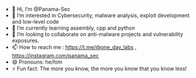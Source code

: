 - 👋 Hi, I’m @Panama-Sec
- 👀 I’m interested in Cybersecurity, malware analysis, exploit development and low-level code
- 🌱 I’m currently learning assembly, cpp and python
- 💞️ I’m looking to collaborate on anti-malware projects and vulnerability exposures.
- 📫 How to reach me : https://t.me/@one_day_labs , https://instagram.com/panama_sec
- 😄 Pronouns: he/him
- ⚡ Fun fact: The more you know, the more you know that you know less! 

<!---
Panama-Sec/Panama-Sec is a ✨ special ✨ repository because its `README.md` (this file) appears on your GitHub profile.
You can click the Preview link to take a look at your changes.
--->
